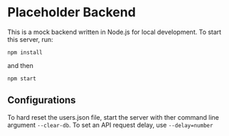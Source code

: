 # Placeholder Backend

This is a mock backend written in Node.js for local development. To start this server, run:

```shell
npm install
```

and then

```shell
npm start
```

## Configurations

To hard reset the users.json file, start the server with ther command line argument `--clear-db`.
To set an API request delay, use `--delay=number`
